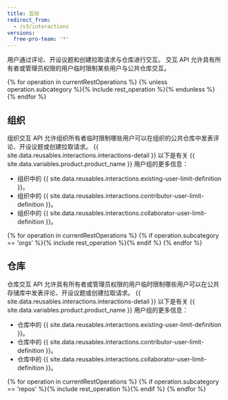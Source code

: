 ```yaml
---
title: 互动
redirect_from:
  - /v3/interactions
versions:
  free-pro-team: '*'
---
```


用户通过评论、开设议题和创建拉取请求与仓库进行交互。 交互 API 允许具有所有者或管理员权限的用户临时限制某些用户与公共仓库交互。

{% for operation in currentRestOperations %}
  {% unless operation.subcategory %}{% include rest_operation %}{% endunless %}
{% endfor %}

## 组织

组织交互 API 允许组织所有者临时限制哪些用户可以在组织的公共仓库中发表评论、开设议题或创建拉取请求。 {{ site.data.reusables.interactions.interactions-detail }} 以下是有关 {{ site.data.variables.product.product_name }} 用户组的更多信息：

* 组织中的 {{ site.data.reusables.interactions.existing-user-limit-definition }}。
* 组织中的 {{ site.data.reusables.interactions.contributor-user-limit-definition }}。
* 组织中的 {{ site.data.reusables.interactions.collaborator-user-limit-definition }}。

{% for operation in currentRestOperations %}
  {% if operation.subcategory == 'orgs' %}{% include rest_operation %}{% endif %}
{% endfor %}

## 仓库

仓库交互 API 允许具有所有者或管理员权限的用户临时限制哪些用户可以在公共存储库中发表评论、开设议题或创建拉取请求。 {{ site.data.reusables.interactions.interactions-detail }} 以下是有关 {{ site.data.variables.product.product_name }} 用户组的更多信息：

* 仓库中的 {{ site.data.reusables.interactions.existing-user-limit-definition }}。
* 仓库中的 {{ site.data.reusables.interactions.contributor-user-limit-definition }}。
* 仓库中的 {{ site.data.reusables.interactions.collaborator-user-limit-definition }}。

{% for operation in currentRestOperations %}
  {% if operation.subcategory == 'repos' %}{% include rest_operation %}{% endif %}
{% endfor %}
